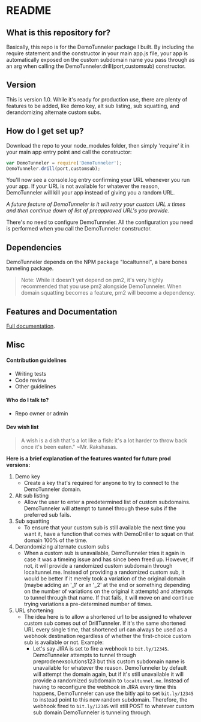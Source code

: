# README #

## What is this repository for? ##
Basically, this repo is for the DemoTunneler package I built. By including the require statement and the constructor in your main app.js file, your app is automatically exposed on the custom subdomain name you pass through as an arg when calling the DemoTunneler.drill(port,customsub) constructor.

## Version ##
This is version 1.0. While it's ready for production use, there are plenty of features to be added, like demo key, alt sub listing, sub squatting, and derandomizing alternate custom subs.

## How do I get set up? ##
Download the repo to your node_modules folder, then simply 'require' it in your main app entry point and call the constructor:

```javascript
var DemoTunneler = require('DemoTunneler');
DemoTunneler.drill(port,customsub);
```

You'll now see a console.log entry confirming your URL whenever you run your app. If your URL is not available for whatever the reason, DemoTunneler will kill your app instead of giving you a random URL.

_A future feature of DemoTunneler is it will retry your custom URL x times and then continue down of list of preapproved URL's you provide._

There's no need to configure DemoTunneler. All the configuration you need is performed when you call the DemoTunneler constructor.

## Dependencies
DemoTunneler depends on the NPM package "localtunnel", a bare bones tunneling package. 
> Note: While it doesn't yet depend on pm2, it's very highly recommended that you use pm2 alongside DemoTunneler. When domain squatting becomes a feature, pm2 will become a dependency.

## Features and Documentation ##
[Full documentation](https://bitbucket.org/big_wave_dave/demotunneler/wiki/Home).

## Misc ##

#### Contribution guidelines ####

* Writing tests
* Code review
* Other guidelines

#### Who do I talk to? ####

* Repo owner or admin

#### Dev wish list ####
> A wish is a dish that's a lot like a fish: it's a lot harder to throw back once it's been eaten." 
~Mr. Rakshasas.

**Here is a brief explanation of the features wanted for future prod versions:**

1. Demo key
	* Create a key that's required for anyone to try to connect to the DemoTunneler domain.
2. Alt sub listing
	* Allow the user to enter a predetermined list of custom subdomains. DemoTunneler will attempt to tunnel through these subs if the preferred sub fails.
3. Sub squatting
	* To ensure that your custom sub is still available the next time you want it, have a function that comes with DemoDriller to squat on that domain 100% of the time.
4. Derandomizing alternate custom subs
	* When a custom sub is unavailable, DemoTunneler tries it again in case it was a timeing issue and has since been freed up. However, if not, it will provide a randomized custom subdomain through localtunnel.me. Instead of providing a randomized custom sub, it would be better if it merely took a variation of the original domain (maybe adding an '\_1' or an '\_2' at the end or something depending on the number of variations on the original it attempts) and attempts to tunnel through that name. If that fails, it will move on and continue trying variations a pre-determined number of times.
5. URL shortening
	* The idea here is to allow a shortened url to be assigned to whatever custom sub comes out of DrillTunneler. If it's the same shortened URL every single time, that shortened url can always be used as a webhook destination regardless of whether the first-choice custom sub is available or not. Example:
		* Let's say JIRA is set to fire a webhook to `bit.ly/12345`. DemoTunneler attempts to tunnel through preprodenexsolutions123 but this custom subdomain name is unavailable for whatever the reason. DemoTunneler by default will attempt the domain again, but if it's still unavailable it will provide a randomized subdomain to `localtunnel.me`. Instead of having to reconfigure the webhook in JIRA every time this happens, DemoTunneler can use the bitly api to set `bit.ly/12345` to instead point to this new random subdomain. Therefore, the webhook fired to `bit.ly/12345` will still POST to whatever custom sub domain DemoTunneler is tunneling through.
	
